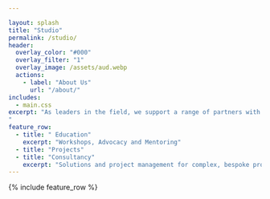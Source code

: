 ```yaml
---

layout: splash
title: "Studio"
permalink: /studio/
header:
  overlay_color: "#000"
  overlay_filter: "1"
  overlay_image: /assets/aud.webp
  actions:
    - label: "About Us"
      url: "/about/"
includes:
  - main.css
excerpt: "As leaders in the field, we support a range of partners with critical and creative approaches for the development and application of AI tools, techniques and practices. Taking a _makerly_ approach combined with high-level technical and conceptual expertise, we pursue **rigorous creativity**, working alongside key partners and communities for the social good. Our ‘AI Studio’ _builds_ around people and situations - offering an innovative, adaptive constellation of tools, techniques, and methodologies, underpinned by long-term experience in social and creative practices. 
"
feature_row:
  - title: " Education"
    excerpt: "Workshops, Advocacy and Mentoring"
  - title: "Projects"
  - title: "Consultancy"
    excerpt: "Solutions and project management for complex, bespoke projects involving AI"
---
```




{% include feature_row %}

